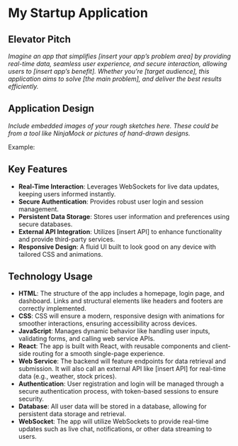 # My Startup Application

## Elevator Pitch
*Imagine an app that simplifies [insert your app’s problem area] by providing real-time data, seamless user experience, and secure interaction, allowing users to [insert app’s benefit]. Whether you’re [target audience], this application aims to solve [the main problem], and deliver the best results efficiently.*

## Application Design
*Include embedded images of your rough sketches here. These could be from a tool like NinjaMock or pictures of hand-drawn designs.*

Example:


## Key Features
- **Real-Time Interaction**: Leverages WebSockets for live data updates, keeping users informed instantly.
- **Secure Authentication**: Provides robust user login and session management.
- **Persistent Data Storage**: Stores user information and preferences using secure databases.
- **External API Integration**: Utilizes [insert API] to enhance functionality and provide third-party services.
- **Responsive Design**: A fluid UI built to look good on any device with tailored CSS and animations.

## Technology Usage
- **HTML**: The structure of the app includes a homepage, login page, and dashboard. Links and structural elements like headers and footers are correctly implemented.
- **CSS**: CSS will ensure a modern, responsive design with animations for smoother interactions, ensuring accessibility across devices.
- **JavaScript**: Manages dynamic behavior like handling user inputs, validating forms, and calling web service APIs.
- **React**: The app is built with React, with reusable components and client-side routing for a smooth single-page experience.
- **Web Service**: The backend will feature endpoints for data retrieval and submission. It will also call an external API like [insert API] for real-time data (e.g., weather, stock prices).
- **Authentication**: User registration and login will be managed through a secure authentication process, with token-based sessions to ensure security.
- **Database**: All user data will be stored in a database, allowing for persistent data storage and retrieval.
- **WebSocket**: The app will utilize WebSockets to provide real-time updates such as live chat, notifications, or other data streaming to users.
